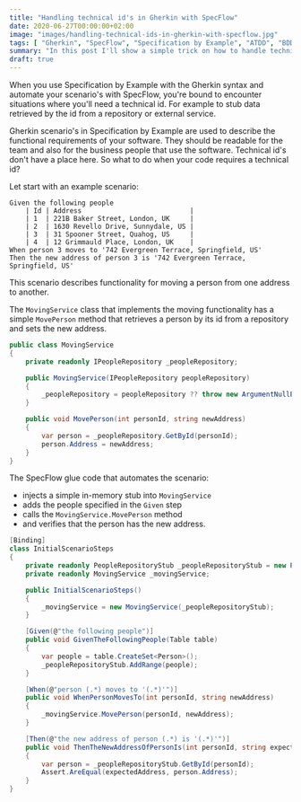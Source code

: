 ```yaml
---
title: "Handling technical id's in Gherkin with SpecFlow"
date: 2020-06-27T00:00:00+02:00
image: "images/handling-technical-ids-in-gherkin-with-specflow.jpg"
tags: [ "Gherkin", "SpecFlow", "Specification by Example", "ATDD", "BDD", "Test Automation", "Cleaner Code" ]
summary: "In this post I'll show a simple trick on how to handle technical id's in Gherkin using SpecFlow."
draft: true
---
```


When you use Specification by Example with the Gherkin syntax and automate your scenario's with SpecFlow, you're bound to encounter situations where you'll need a technical id. For example to stub data retrieved by the id from a repository or external service.

Gherkin scenario's in Specification by Example are used to describe the functional requirements of your software. They should be readable for the team and also for the business people that use the software. Technical id's don't have a place here. So what to do when your code requires a technical id?

Let start with an example scenario:

```Gherkin
Given the following people
    | Id | Address                           |
    | 1  | 221B Baker Street, London, UK     |
    | 2  | 1630 Revello Drive, Sunnydale, US |
    | 3  | 31 Spooner Street, Quahog, US     |
    | 4  | 12 Grimmauld Place, London, UK    |
When person 3 moves to '742 Evergreen Terrace, Springfield, US'
Then the new address of person 3 is '742 Evergreen Terrace, Springfield, US'
```

This scenario describes functionality for moving a person from one address to another.

The `MovingService` class that implements the moving functionality has a simple `MovePerson` method that retrieves a person by its id from a repository and sets the new address.

```csharp
public class MovingService
{
    private readonly IPeopleRepository _peopleRepository;

    public MovingService(IPeopleRepository peopleRepository)
    {
        _peopleRepository = peopleRepository ?? throw new ArgumentNullException(nameof(peopleRepository));
    }

    public void MovePerson(int personId, string newAddress)
    {
        var person = _peopleRepository.GetById(personId);
        person.Address = newAddress;
    }
}
```

The SpecFlow glue code that automates the scenario:
- injects a simple in-memory stub into `MovingService`
- adds the people specified in the `Given` step
- calls the `MovingService.MovePerson` method 
- and verifies that the person has the new address.

```csharp
[Binding]
class InitialScenarioSteps
{
    private readonly PeopleRepositoryStub _peopleRepositoryStub = new PeopleRepositoryStub();
    private readonly MovingService _movingService;

    public InitialScenarioSteps()
    {
        _movingService = new MovingService(_peopleRepositoryStub);
    }

    [Given(@"the following people")]
    public void GivenTheFollowingPeople(Table table)
    {
        var people = table.CreateSet<Person>();
        _peopleRepositoryStub.AddRange(people);
    }

    [When(@"person (.*) moves to '(.*)'")]
    public void WhenPersonMovesTo(int personId, string newAddress)
    {
        _movingService.MovePerson(personId, newAddress);
    }

    [Then(@"the new address of person (.*) is '(.*)'")]
    public void ThenTheNewAddressOfPersonIs(int personId, string expectedAddress)
    {
        var person = _peopleRepositoryStub.GetById(personId);
        Assert.AreEqual(expectedAddress, person.Address);
    }
}
```

